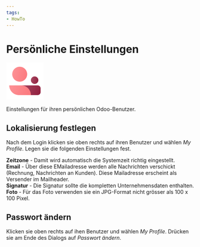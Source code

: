```yaml
---
tags:
- HowTo
---
```

# Persönliche Einstellungen
![icons_odoo_membership](assets/icons_odoo_membership.png)

Einstellungen für ihren persönlichen Odoo-Benutzer.

## Lokalisierung festlegen

Nach dem Login klicken sie oben rechts auf ihren Benutzer und wählen *My Profile*. Legen sie die folgenden Einstellungen fest.

**Zeitzone** - Damit wird automatisch die Systemzeit richtig eingestellt.  
**Email** - Über diese EMailadresse werden alle Nachrichten verschickt (Rechnung, Nachrichten an Kunden). Diese Mailadresse erscheint als Versender im Mailheader.  
**Signatur** - Die Signatur sollte die kompletten Unternehmensdaten enthalten.  
**Foto** - Für das Foto verwenden sie ein JPG-Format nicht grösser als 100 x 100 Pixel.  
## Passwort ändern

Klicken sie oben rechts auf ihen Benutzer und wählen *My Profile*. Drücken sie  am Ende des Dialogs auf *Passwort ändern*.